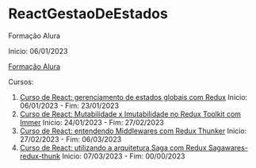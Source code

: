 # ReactGestaoDeEstados

Formação Alura

Inicio: 06/01/2023

[Formação Alura](https://cursos.alura.com.br/formacao-react-gestao-estados)

Cursos:

1. [Curso de React: gerenciamento de estados globais com Redux](https://cursos.alura.com.br/course/react-gerenciamento-estados-globais-redux) Inicio: 06/01/2023 - Fim: 23/01/2023
2. [Curso de React: Mutabilidade x Imutabilidade no Redux Toolkit com Immer](https://cursos.alura.com.br/course/react-gerenciamento-estados-globais-redux) Inicio: 24/01/2023 - Fim: 27/02/2023
3. [Curso de React: entendendo Middlewares com Redux Thunker](https://cursos.alura.com.br/course/react-entendendo-middlewares-redux-thunk) Inicio: 27/02/2023 - Fim: 06/03/2023
4. [Curso de React: utilizando a arquitetura Saga com Redux Sagawares-redux-thunk](https://cursos.alura.com.br/course/react-utilizando-arquitetura-saga-redux-saga) Inicio: 07/03/2023 - Fim: 00/00/2023
